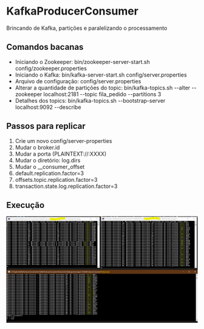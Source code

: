 # KafkaProducerConsumer
Brincando de Kafka, partições e paralelizando o processamento

## Comandos bacanas

* Iniciando o Zookeeper: bin/zookeeper-server-start.sh config/zookeeper.properties
* Iniciando o Kafka: bin/kafka-server-start.sh config/server.properties
* Arquivo de configuração: config/server.properties
* Alterar a quantidade de partições do topic: bin/kafka-topics.sh --alter --zookeeper localhost:2181 --topic fila_pedido --partitions 3
* Detalhes dos topics: bin/kafka-topics.sh --bootstrap-server localhost:9092 --describe

## Passos para replicar
1. Crie um novo config/server-properties
2. Mudar o broker.id
3. Mudar a porta (PLAINTEXT://:XXXX)
4. Mudar o diretório: log.dirs
5. Mudar o __consumer_offset
  5. default.replication.factor=3
  5. offsets.topic.replication.factor=3
  5. transaction.state.log.replication.factor=3

## Execução
![Executando o projeto](https://github.com/fernandogjose/KafkaProducerConsumer/blob/main/Images/Kafka-Executando.JPG)
